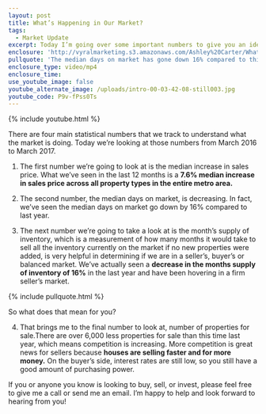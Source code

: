 ```yaml
---
layout: post
title: What’s Happening in Our Market?
tags:
  - Market Update
excerpt: Today I’m going over some important numbers to give you an idea of what’s happening in our market.
enclosure: 'http://vyralmarketing.s3.amazonaws.com/Ashley%20Carter/Whats%20Happening%20in%20Our%20Market%253F%20%281%29.mp4'
pullquote: 'The median days on market has gone down 16% compared to this time last year.'
enclosure_type: video/mp4
enclosure_time:
use_youtube_image: false
youtube_alternate_image: /uploads/intro-00-03-42-08-still003.jpg
youtube_code: P9v-fPss0Ts
---
```



{% include youtube.html %}

There are four main statistical numbers that we track to understand what the market is doing. Today we’re looking at those numbers from March 2016 to March 2017.&nbsp;

1. The first number we’re going to look at is the median increase in sales price. What we’ve seen in the last 12 months is a **7.6% median increase in sales price across all property types in the entire metro area.**

2. The second number, the median days on market, is decreasing. In fact, we’ve seen the median days on market go down by 16% compared to last year.&nbsp;

3. The next number we’re going to take a look at is the month’s supply of inventory, which is a measurement of how many months it would take to sell all the inventory currently on the market if no new properties were added, is very helpful in determining if we are in a seller’s, buyer’s or balanced market. We’ve actually seen a **decrease in the months supply of inventory of 16%** in the last year and have been hovering in a firm seller’s market.&nbsp;

{% include pullquote.html %}

So what does that mean for you?

4. That brings me to the final number to look at, number of properties for sale.There are over 6,000 less properties for sale than this time last year, which means competition is increasing. More competition is great news for sellers because **houses are selling faster and for more money.** On the buyer’s side, interest rates are still low, so you still have a good amount of purchasing power.&nbsp;

If you or anyone you know is looking to buy, sell, or invest, please feel free to give me a call or send me an email. I’m happy to help and look forward to hearing from you!